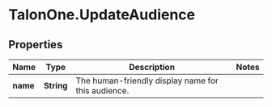 # TalonOne.UpdateAudience

## Properties

Name | Type | Description | Notes
------------ | ------------- | ------------- | -------------
**name** | **String** | The human-friendly display name for this audience. | 



